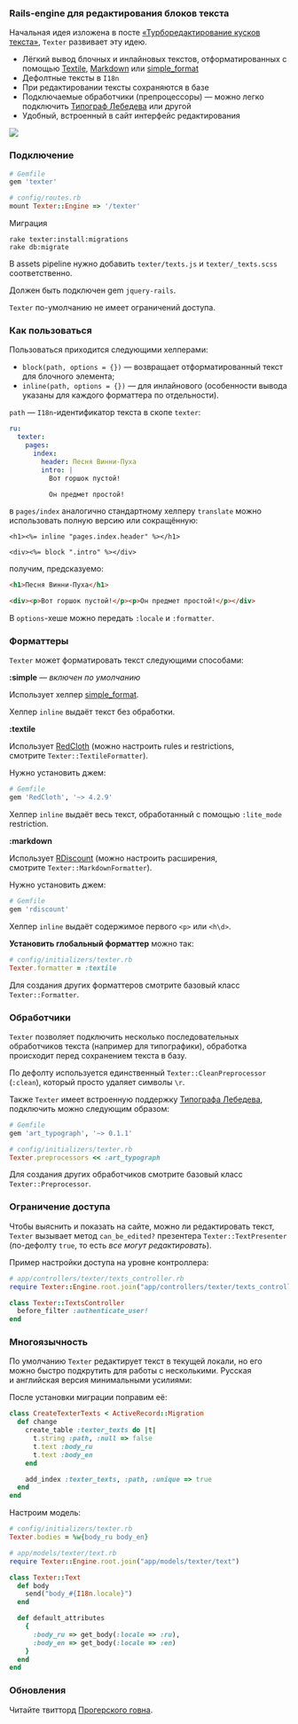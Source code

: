 ### Rails-engine для редактирования блоков текста

Начальная идея изложена в посте [«Турборедактирование кусков текста»](http://mindscan.msk.ru/programmingshit/edit-pieces-of-text.html), `Texter` развивает эту идею.

* Лёгкий вывод блочных и инлайновых текстов, отформатированных с помощью [Textile](http://redcloth.org/textile/), [Markdown](http://daringfireball.net/projects/markdown/syntax) или [simple_format](https://github.com/rails/rails/blob/21b55e4462c2a9d3a6420d2754ab63a9d6f01da8/actionpack/lib/action_view/helpers/text_helper.rb#L258)
* Дефолтные тексты в `I18n`
* При редактировании тексты сохраняются в базе
* Подключаемые обработчики (препроцессоры) — можно легко подключить [Типограф Лебедева](http://www.artlebedev.ru/tools/typograf/webservice/) или другой
* Удобный, встроенный в сайт интерфейс редактирования

![](http://cl.ly/image/463H3d2J0R0T/Screen%20Shot%202013-01-02%20at%206.45.09%20PM.png)

### Подключение

```ruby
# Gemfile
gem 'texter'

# config/routes.rb
mount Texter::Engine => '/texter'
```

Миграция

```shell
rake texter:install:migrations
rake db:migrate
```

В assets pipeline нужно добавить `texter/texts.js` и `texter/_texts.scss` соответственно.

Должен быть подключен gem `jquery-rails`.

`Texter` по-умолчанию не имеет ограничений доступа.

### Как пользоваться

Пользоваться приходится следующими хелперами:

* `block(path, options = {})` — возвращает отформатированный текст для блочного элемента;
* `inline(path, options = {})` — для инлайнового (особенности вывода указаны для каждого форматтера по отдельности).

`path` — `I18n`-идентификатор текста в скопе `texter`:

```yaml
ru:
  texter:
    pages:
      index:
        header: Песня Винни-Пуха
        intro: |
          Вот горшок пустой!

          Он предмет простой!
```

в `pages/index` аналогично стандартному хелперу `translate` можно использовать полную версию или сокращённую:

```erb
<h1><%= inline "pages.index.header" %></h1>

<div><%= block ".intro" %></div>
```

получим, предсказуемо:

```html
<h1>Песня Винни-Пуха</h1>

<div><p>Вот горшок пустой!</p><p>Он предмет простой!</p></div>
```

В `options`-хеше можно передать `:locale` и `:formatter`.

### Форматтеры

`Texter` может форматировать текст следующими способами:

**:simple** — *включен по умолчанию*

Использует хелпер [simple_format](https://github.com/rails/rails/blob/21b55e4462c2a9d3a6420d2754ab63a9d6f01da8/actionpack/lib/action_view/helpers/text_helper.rb#L258).

Хелпер `inline` выдаёт текст без обработки.

**:textile**

Использует [RedCloth](https://github.com/jgarber/redcloth) (можно настроить rules и restrictions, смотрите `Texter::TextileFormatter`).

Нужно установить джем:

```ruby
# Gemfile
gem 'RedCloth', '~> 4.2.9'
```

Хелпер `inline` выдаёт весь текст, обработанный с помощью `:lite_mode` restriction.

**:markdown**

Использует [RDiscount](https://github.com/davidfstr/rdiscount) (можно настроить расширения, смотрите `Texter::MarkdownFormatter`).

Нужно установить джем:

```ruby
# Gemfile
gem 'rdiscount'
```

Хелпер `inline` выдаёт содержимое первого `<p>` или `<h\d>`.

**Установить глобальный форматтер** можно так:

```ruby
# config/initializers/texter.rb
Texter.formatter = :textile
```

Для создания других форматтеров смотрите базовый класс `Texter::Formatter`.

### Обработчики

`Texter` позволяет подключить несколько последовательных обработчиков текста (например для типографики), обработка происходит перед сохранением текста в базу.

По дефолту используется единственный `Texter::CleanPreprocessor` (`:clean`), который просто удаляет символы `\r`.

Также `Texter` имеет встроенную поддержку [Типографа Лебедева](http://www.artlebedev.ru/tools/typograf/webservice/), подключить можно следующим образом:

```ruby
# Gemfile
gem 'art_typograph', '~> 0.1.1'

# config/initializers/texter.rb
Texter.preprocessors << :art_typograph
```

Для создания других обработчиков смотрите базовый класс `Texter::Preprocessor`.

### Ограничение доступа

Чтобы выяснить и показать на сайте, можно ли редактировать текст, `Texter` вызывает метод `can_be_edited?` презентера `Texter::TextPresenter` (по-дефолту `true`, то есть _все могут редактировать_).

Пример настройки доступа на уровне контроллера:

```ruby
# app/controllers/texter/texts_controller.rb
require Texter::Engine.root.join("app/controllers/texter/texts_controller")

class Texter::TextsController
  before_filter :authenticate_user!
end
```

### Многоязычность

По умолчанию `Texter` редактирует текст в текущей локали, но его можно быстро подкрутить для работы с несколькими. Русская и английская версия минимальными усилиями:

После установки миграции поправим её:

```ruby
class CreateTexterTexts < ActiveRecord::Migration
  def change
    create_table :texter_texts do |t|
      t.string :path, :null => false
      t.text :body_ru
      t.text :body_en
    end

    add_index :texter_texts, :path, :unique => true
  end
end
```

Настроим модель:

```ruby
# config/initializers/texter.rb
Texter.bodies = %w{body_ru body_en}

# app/models/texter/text.rb
require Texter::Engine.root.join("app/models/texter/text")

class Texter::Text
  def body
    send("body_#{I18n.locale}")
  end

  def default_attributes
    {
      :body_ru => get_body(:locale => :ru),
      :body_en => get_body(:locale => :en)
    }
  end
end
```

### Обновления

Читайте твитторд [Прогерского говна](http://twitter.com/programmingshit).
